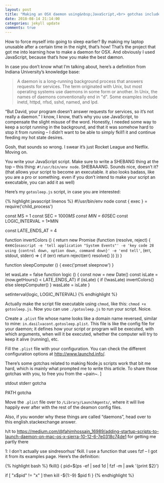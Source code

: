 ```yaml
---
layout: post
title: "Making an OSX daemon using&nbsp;JavaScript,<br> gotchas included"
date: 2018-08-14 21:14:00
categories: jekyll update
comments: true
---
```


How to force myself into going to sleep earlier? By making my laptop unusable after a certain time in the night, that’s how! That’s the project that got me into learning how to make a daemon for OSX. And obviously I used JavaScript, because that’s how you make the best dæmon.

In case you don’t know what I’m talking about, here’s a definition from Indiana University’s knowledge base:

> A daemon is a long-running background process that answers requests for services. The term originated with Unix, but most operating systems use daemons in some form or another. In Unix, the names of daemons conventionally end in "d". Some examples include inetd, httpd, nfsd, sshd, named, and lpd.

“But David, your program doesn’t answer requests for services, so it’s not really a daemon.”
I know, I know, that’s why you use JavaScript, to compensate the slight misuse of the word. Honestly, I needed some way to keep a script running in the background, and that it was somehow hard to stop it from running – I didn’t want to be able to simply fkill1 it and continue feeding my hot state desires.

Gosh, that sounds so wrong. I swear it’s just Rocket League and Netflix. Moving on.

You write your JavaScript script. Make sure to write a SHEBANG thing at the top – this thing: `#!/usr/bin/env node`. SHEBAAANG. Sounds nice, doesn’t it?
(that allows your script to become an executable. it also looks badass, like you are a pro or something. even if you don’t intend to make your script an executable, you can add it as well)

Here’s my `gotosleep.js` script, in case you are interested:

{% highlight javascript linenos %}
#!/usr/bin/env node
const { exec } = require('child_process')

const MS = 1
const SEC = 1000*MS
const MIN = 60*SEC
const LOGIC_INTERVAL = 1*MIN

const LATE_ENDS_AT = 4

function invertColors () {
    return new Promise (function (resolve, reject) {
        exec(`osascript -e 'tell application "System Events"' -e 'key code 28 using {control down, option down, command down}' -e 'end tell'`, (err, stdout, stderr) => {
            if (err) return reject(err)
            resolve()
        })
    })
}

function sleepComputer () {
    exec('pmset sleepnow')
}

let wasLate = false
function logic () {
    const now = new Date()
    const isLate = (now.getHours() < LATE_ENDS_AT)
    if (isLate) {
        if (!wasLate) invertColors()
        else sleepComputer()
    }
    wasLate = isLate
}

setInterval(logic, LOGIC_INTERVAL)
{% endhighlight %}

Actually make the script file executable using `chmod`, like this: `chmod +x gotosleep.js`. Now you can use `./gotosleep.js` to run your script. Noice.

Create a `.plist` file whose name looks like a domain name reversed, similar to mine: `in.dasilvacont.gotosleep.plist`. This file is like the config file for your daemon; it defines how your script or program will be executed, with which arguments, when will it be executed, whether the computer will try to keep it alive (running), etc.

Fill the `.plist` file with your configuration. You can check the different configuration options at http://www.launchd.info/.

There’s some gotchas related to making Node.js scripts work that bit me hard, which is mainly what prompted me to write this article. To share those gotchas with you, to free you from the ~pain~.
]

stdout stderr gotcha

PATH gotcha

Move the `.plist` file over to `/Library/LaunchAgents/`, where it will live happily ever after with the rest of the deamon config files.


Also, if you wonder why these things are called “daemons”, head over to this english.stackexchange answer.

h/t to https://medium.com/@fahimhossain_16989/adding-startup-scripts-to-launch-daemon-on-mac-os-x-sierra-10-12-6-7e0318c74de1 for getting me partly there

1: I don’t actually use sindresorhus’ fkill. I use a function that uses fzf – I got it from its examples page. Here’s the definition:

{% highlight bash %}
fkill() {
  pid=$(ps -ef | sed 1d | fzf -m | awk '{print $2}')

  if [ "x$pid" != "x" ]
  then
    kill -${1:-9} $pid
  fi
}
{% endhighlight %}